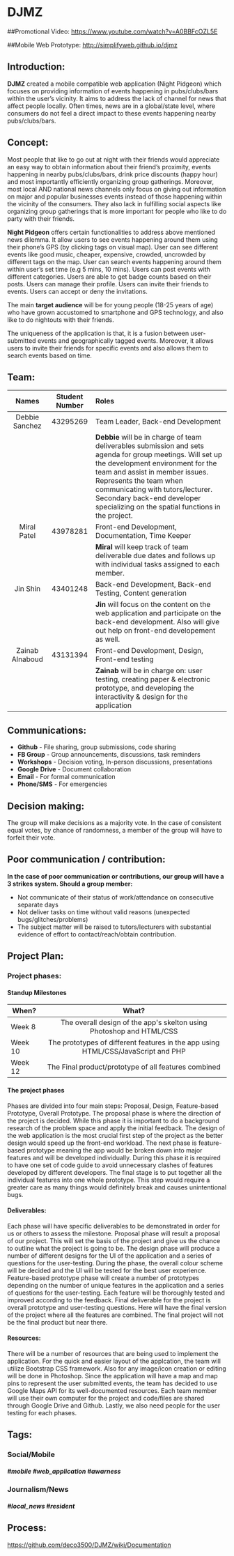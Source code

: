 # DJMZ

##Promotional Video:
https://www.youtube.com/watch?v=A0BBFcOZL5E

##Mobile Web Prototype:
http://simplifyweb.github.io/djmz

## Introduction:
**DJMZ** created a mobile compatible web application (Night Pidgeon) which focuses on providing information of events happening in pubs/clubs/bars within the user’s vicinity. It aims to address the lack of channel for news that affect people locally. Often times, news are in a global/state level, where consumers do not feel a direct impact to these events happening nearby pubs/clubs/bars. 

## Concept:
Most people that like to go out at night with their friends would appreciate an easy way to obtain information about their friend’s proximity, events happening in nearby pubs/clubs/bars, drink price discounts (happy hour) and most importantly efficiently organizing group gatherings. Moreover, most local AND national news channels only focus on giving out information on major and popular businesses events instead of those happening within the vicinity of the consumers. They also lack in fulfilling social aspects like organizing group gatherings that is more important for people who like to do party with their friends.

**Night Pidgeon** offers certain functionalities to address above mentioned news dilemma.
It allow users to see events happening around them using their phone’s GPS (by clicking tags on visual map).
User can see different events like good music, cheaper, expensive, crowded, uncrowded by different tags on the map.
User can search events happening around them within user’s set time (e.g 5 mins, 10 mins).
Users can post events with different categories.
Users are able to get badge counts based on their posts.
Users can manage their profile.
Users can invite their friends to events.
Users can accept or deny the invitations.
 
 The main **target audience** will be for young people (18-25 years of age) who have grown accustomed to smartphone and GPS technology, and also like to do nightouts with their friends.
 
 The uniqueness of the application is that, it is a fusion between user-submitted events and geographically tagged events. Moreover, it allows users to invite their friends for specific events and also allows them to search events based on time.

## Team:
| Names             | Student Number |        Roles                                               |
| :---------------: |:--------------:| :---------------------------------------------------------|
| Debbie Sanchez    | 43295269       | Team Leader, Back-end Development                          |
|                   |                | **Debbie** will be in charge of team deliverables submission and sets agenda for group meetings. Will set up the development environment for the team and assist in member issues. Represents the team when communicating with tutors/lecturer. Secondary back-end developer specializing on the spatial functions in the project.|
| Miral Patel       | 43978281       | Front-end Development, Documentation, Time Keeper          |
|                   |                | **Miral** will keep track of team deliverable due dates and follows up with individual tasks assigned to each member.|
| Jin Shin          | 43401248       | Back-end Development, Back-end Testing, Content generation |
|                   |                |**Jin** will focus on the content on the web application and participate on the back-end development. Also will give out help on front-end developement as well.|
| Zainab Alnaboud   | 43131394       | Front-end Development, Design, Front-end testing           |
|                   |                | **Zainab** will be in charge on: user testing, creating paper & electronic prototype, and developing the interactivity & design for the application |

## Communications:
- **Github** -  File sharing, group submissions, code sharing
- **FB Group** - Group announcements, discussions, task reminders
- **Workshops** - Decision voting, In-person discussions, presentations
- **Google Drive** - Document collaboration
- **Email** - For formal communication
- **Phone/SMS** - For emergencies

## Decision making:
The group will make decisions as a majority vote. In the case of consistent equal votes, by chance of randomness, a member of the group will have to forfeit their vote.

## Poor communication / contribution:
**In the case of poor communication or contributions, our group will have a 3 strikes system. Should a group member:**
- Not communicate of their status of work/attendance on consecutive separate days
- Not deliver tasks on time without valid reasons (unexpected bugs/glitches/problems)
- The subject matter will be raised to tutors/lecturers with substantial evidence of effort to contact/reach/obtain contribution.

## Project Plan:

### Project phases: 

#### Standup Milestones

| When?        | What?          |
| ------------- |:-------------:|
| Week 8      | The overall design of the app's skelton using Photoshop and HTML/CSS  |
| Week 10     | The prototypes of different features in the app using HTML/CSS/JavaScript and PHP    |
| Week 12 |  The Final product/prototype of all features combined     |

#### The project phases 
Phases are divided into four main steps: Proposal, Design, Feature-based Prototype, Overall Prototype. The proposal phase is where the direction of the project is decided. While this phase it is important to do a background research of the problem space and apply the initial feedback. The design of the web application is the most crucial first step of the project as the better design would speed up the front-end workload. The next phase is feature-based prototype meaning the app would be broken down into major features and will be developed individually. During this phase it is required to have one set of code guide to avoid unnecessary clashes of features developed by different developers. The final stage is to put together all the individual features into one whole prototype. This step would require a greater care as many things would definitely break and causes unintentional bugs. 

#### Deliverables:
Each phase will have specific deliverables to be demonstrated in order for us or others to assess the milestone. Proposal phase will result a proposal of our project. This will set the basis of the project and give us the chance to outline what the project is going to be. The design phase will produce a number of different designs for the UI of the application and a series of questions for the user-testing. During the phase, the overall colour scheme will be decided and the UI will be tested for the best user experience. Feature-based prototype phase will create a number of prototypes depending on the number of unique features in the application and a series of questions for the user-testing. Each feature will be thoroughly tested and improved according to the feedback. Final deliverable for the project is overall prototype and user-testing questions. Here will have the final version of the project where all the features are combined. The final project will not be the final product but near there. 

#### Resources:
There will be a number of resources that are being used to implement the application. For the quick and easier layout of the applcation, the team will utilize Bootstrap CSS framework. Also for any image/icon creation or editing will be done in Photoshop. Since the application will have a map and map pins to represent the user submitted events, the team has decided to use Google Maps API for its well-documented resources. Each team member will use their own computer for the project and code/files are shared through Google Drive and Github. Lastly, we also need people for the user testing for each phases. 

## Tags:
### Social/Mobile
##### #mobile #web_application #awarness

### Journalism/News
##### #local_news #resident

## Process:

https://github.com/deco3500/DJMZ/wiki/Documentation
